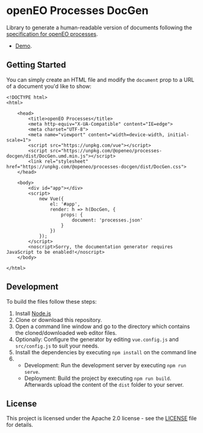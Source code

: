 # openEO Processes DocGen
Library to generate a human-readable version of documents following the [specification for openEO processes](https://github.com/open-eo/openeo-api).

* [Demo](https://open-eo.github.io/openeo-processes-docgen/demo/).

## Getting Started

You can simply create an HTML file and modify the `document` prop to a URL of a document you'd like to show:
```
<!DOCTYPE html>
<html>

	<head>
		<title>openEO Processes</title>
		<meta http-equiv="X-UA-Compatible" content="IE=edge">
		<meta charset="UTF-8">
		<meta name="viewport" content="width=device-width, initial-scale=1">
		<script src="https://unpkg.com/vue"></script>
		<script src="https://unpkg.com/@openeo/processes-docgen/dist/DocGen.umd.min.js"></script>
		<link rel="stylesheet" href="https://unpkg.com/@openeo/processes-docgen/dist/DocGen.css">
	</head>

	<body>
		<div id="app"></div>
		<script>
			new Vue({
				el: '#app',
				render: h => h(DocGen, { 
					props: {
						document: 'processes.json'
					}
				})
			});
		</script>
		<noscript>Sorry, the documentation generator requires JavaScript to be enabled!</noscript>
	</body>

</html>
```

## Development

To build the files follow these steps:

1. Install [Node.js](https://nodejs.org/)
2. Clone or download this repository.
3. Open a command line window and go to the directory which contains the cloned/downloaded web editor files.
4. Optionally: Configure the generator by editing `vue.config.js` and `src/config.js` to suit your needs.
6. Install the dependencies by executing `npm install` on the command line
7. 
    * Development: Run the development server by executing `npm run serve`.
    * Deployment: Build the project by executing `npm run build`. Afterwards upload the content of the `dist` folder to your server.

## License
This project is licensed under the Apache 2.0 license - see the [LICENSE](LICENSE) file for details.
